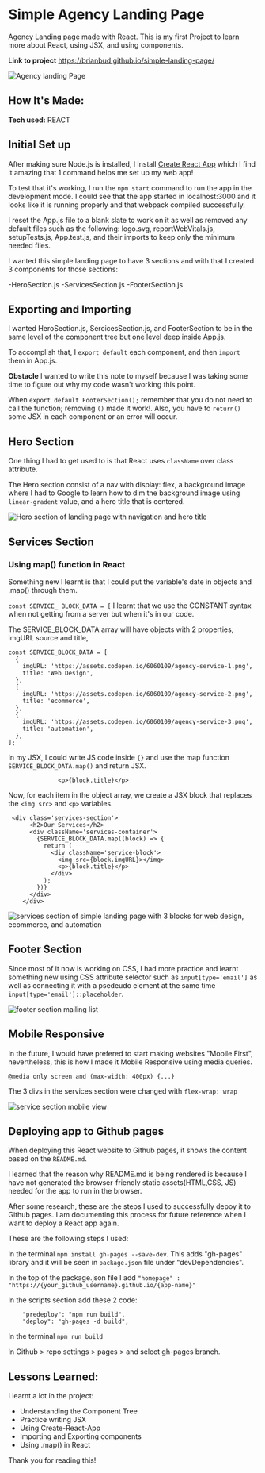 # Simple Agency Landing Page

Agency Landing page made with React.
This is my first Project to learn more about React, using JSX, and using components.

**Link to project** https://brianbud.github.io/simple-landing-page/

![Agency landing Page](./src/imgs/landing-page-screenshot.png)

## How It's Made:

**Tech used:** REACT

## Initial Set up

After making sure Node.js is installed, I install [Create React App](https://create-react-app.dev/) which I find it amazing that 1 command helps me set up my web app!

To test that it's working, I run the `npm start` command to run the app in the development mode. I could see that the app started in localhost:3000 and it looks like it is running properly and that webpack compiled successfully.

I reset the App.js file to a blank slate to work on it as well as removed any default files such as the following: logo.svg, reportWebVitals.js, setupTests.js, App.test.js, and their imports to keep only the minimum needed files.

I wanted this simple landing page to have 3 sections and with that I created 3 components for those sections:

-HeroSection.js
-ServicesSection.js
-FooterSection.js

## Exporting and Importing

I wanted HeroSection.js, SercicesSection.js, and FooterSection to be in the same level of the component tree but one level deep inside App.js.

To accomplish that, I `export default` each component, and then `import` them in App.js.

**Obstacle** I wanted to write this note to myself because I was taking some time to figure out why my code wasn't working this point.

When `export default FooterSection();` remember that you do not need to call the function; removing `()` made it work!. Also, you have to `return()` some JSX in each component or an error will occur.

## Hero Section

One thing I had to get used to is that React uses `className` over class attribute.

The Hero section consist of a nav with display: flex, a background image where I had to Google to learn how to dim the background image using `linear-gradent` value, and a hero title that is centered.

![Hero section of landing page with navigation and hero title](./src/imgs/hero-section-screenshot.png)

## Services Section

### Using map() function in React

Something new I learnt is that I could put the variable's date in objects and .map() through them.

`const SERVICE_ BLOCK_DATA = [` I learnt that we use the CONSTANT syntax when not getting from a server but when it's in our code.

The SERVICE_BLOCK_DATA array will have objects with 2 properties, imgURL source and title,

```
const SERVICE_BLOCK_DATA = [
  {
    imgURL: 'https://assets.codepen.io/6060109/agency-service-1.png',
    title: 'Web Design',
  },
  {
    imgURL: 'https://assets.codepen.io/6060109/agency-service-2.png',
    title: 'ecommerce',
  },
  {
    imgURL: 'https://assets.codepen.io/6060109/agency-service-3.png',
    title: 'automation',
  },
];
```

In my JSX, I could write JS code inside `{}` and use the map function `SERVICE_BLOCK_DATA.map()` and return JSX.

```<img src={block.imgURL}></img>
              <p>{block.title}</p>
```

Now, for each item in the object array, we create a JSX block that replaces the `<img src>` and `<p>` variables.

```
 <div class='services-section'>
      <h2>Our Services</h2>
      <div className='services-container'>
        {SERVICE_BLOCK_DATA.map((block) => {
          return (
            <div className='service-block'>
              <img src={block.imgURL}></img>
              <p>{block.title}</p>
            </div>
          );
        })}
      </div>
    </div>
```

![services section of simple landing page with 3 blocks for web design, ecommerce, and automation](./src/imgs/services-section.png)

## Footer Section

Since most of it now is working on CSS, I had more practice and learnt something new using CSS attribute selector such as `input[type='email']` as well as connecting it with a psedeudo element at the same time `input[type='email']::placeholder`.

![footer section mailing list](./src/imgs/footer-section.png)

## Mobile Responsive

In the future, I would have prefered to start making websites "Mobile First", nevertheless, this is how I made it Mobile Responsive using media queries.

`@media only screen and (max-width: 400px) {...}`

The 3 divs in the services section were changed with `flex-wrap: wrap`

![service section mobile view](./src/imgs/service-section-mobile.png)

## Deploying app to Github pages

When deploying this React website to Github pages, it shows the content based on the `README.md`.

I learned that the reason why README.md is being rendered is because I have not generated the browser-friendly static assets(HTML,CSS, JS) needed for the app to run in the browser.

After some research, these are the steps I used to successfully depoy it to Github pages. I am documenting this process for future reference when I want to deploy a React app again.

These are the following steps I used:

In the terminal `npm install gh-pages --save-dev`. This adds "gh-pages" library and it will be seen in `package.json` file under "devDependencies".

In the top of the package.json file I add `"homepage" : "https://{your_github_username}.github.io/{app-name}"`

In the scripts section add these 2 code:

```
    "predeploy": "npm run build",
    "deploy": "gh-pages -d build",
```

In the terminal `npm run build`

In Github > repo settings > pages > and select gh-pages branch.

## Lessons Learned:

I learnt a lot in the project:

- Understanding the Component Tree
- Practice writing JSX
- Using Create-React-App
- Importing and Exporting components
- Using .map() in React

Thank you for reading this!
